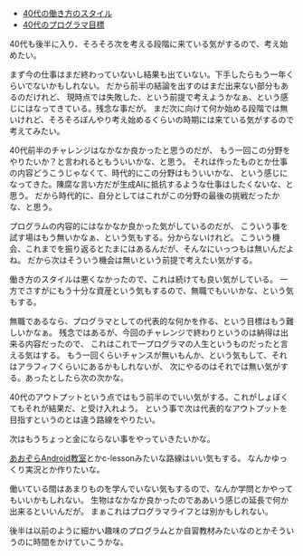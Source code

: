 - [40代の働き方のスタイル](40%E4%BB%A3%E3%81%AE%E5%83%8D%E3%81%8D%E6%96%B9%E3%81%AE%E3%82%B9%E3%82%BF%E3%82%A4%E3%83%AB)
- [40代のプログラマ目標](40%E4%BB%A3%E3%81%AE%E3%83%97%E3%83%AD%E3%82%B0%E3%83%A9%E3%83%9E%E7%9B%AE%E6%A8%99)

40代も後半に入り、そろそろ次を考える段階に来ている気がするので、考え始めたい。

まず今の仕事はまだ終わっていないし結果も出ていない。下手したらもう一年くらいでないかもしれない。
だから前半の結論を出すのはまだ出来ない部分もあるのだけれど、
現時点では失敗した、という前提で考えようかなぁ、という感じにはなってきている。残念な事だが。
まだ次に向けて何か始める段階では無いけれど、そろそろぼんやり考え始めるくらいの時期には来ている気がするので考えてみたい。

40代前半のチャレンジはなかなか良かったと思うのだが、
もう一回この分野をやりたいか？と言われるともういいかな、と思う。
それは作ったものとか仕事の内容どうこうじゃなくて、時代的にこの分野はもういいかな、
という感じになってきた。陳腐な言い方だが生成AIに抵抗するような仕事はしたくないな、と思う。
だから時代的に、自分としてはこれがこの分野の最後の挑戦だったかな、と思う。

プログラムの内容的にはなかなか良かった気がしているのだが、
こういう事を試す場はもう無いかなぁ、という気もする。分からないけれど。
こういう機会、これまでを振り返るとたまにはあるんだが、そんなにいっつもは無いんだよね。
だから次はそういう機会は無いという前提で考えたい気がする。

働き方のスタイルは悪くなかったので、これは続けても良い気がしている。
一方でさすがにもう十分な資産という気もするので、無職でもいいかな、という気もする。

無職であるなら、プログラマとしての代表的な何かを作る、という目標はもう難しいかなぁ。
残念ではあるが、今回のチャレンジで終わりというのは納得は出来る内容だったので、
これはこれで一プログラマの人生というものだったと言える気はする。
もう一回くらいチャンスが無いもんか、という気もして、それはアラフィフくらいにあるかもしれないが、
次にやるのはそれでは無い気がする。あったとしたら次の次かな。

40代のアウトプットという点ではもう前半のでいい気がする。これがしょぼくてもそれが結果だ、と受け入れよう。
という事で次は代表的なアウトプットを目指すというのとは違う路線をやりたい。

次はもうちょっと金にならない事をやっていきたいかな。

[あおぞらAndroid教室](%E3%81%82%E3%81%8A%E3%81%9E%E3%82%89Android%E6%95%99%E5%AE%A4)とかc-lessonみたいな路線はいい気もする。
なんかゆっくり実況とか作りたいな。

働いている間はあまりものを学んでいない気もするので、なんか学問とかやってもいいかもしれない。
生物はなかなか良かったのでああいう感じの延長で何か出来るといいんだが。
まぁこれはプログラマライフとは別かもしれない。

後半は以前のように細かい趣味のプログラムとか自習教材みたいなのとかそういうのに時間をかけていこうかな。